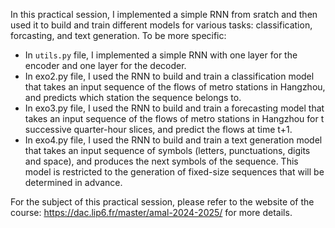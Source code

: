 In this practical session, I implemented a simple RNN from sratch and then used it to build and train different models for various tasks: classification, forcasting, and text generation. To be more specific:

- In `utils.py` file, I implemented a simple RNN with one layer for the encoder and one layer for the decoder.
- In exo2.py file, I used the RNN to build and train a classification model that takes an input sequence of the flows of metro stations in Hangzhou, and predicts which station the sequence belongs to.
- In exo3.py file, I used the RNN to build and train a forecasting model that takes an input sequence of the flows of metro stations in Hangzhou for t successive quarter-hour slices, and predict the flows at time t+1.
- In exo4.py file, I used the RNN to build and train a text generation model that takes an input sequence of symbols (letters, punctuations, digits and space), and produces the next symbols of the sequence. This model is restricted to the generation of fixed-size sequences that will be determined in advance.

For the subject of this practical session, please refer to the website of the course: https://dac.lip6.fr/master/amal-2024-2025/ for more details.
